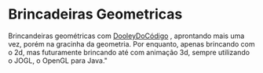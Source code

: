 # Brincadeiras Geometricas
Brincandeiras geométricas com [DooleyDoCódigo](https://github.com/dooleydocodigo) , aprontando mais uma vez, porém na gracinha da geometria. Por enquanto, apenas brincando com o 2d, mas futuramente brincando até com animação 3d, sempre utilizando o JOGL, o OpenGL para Java."
